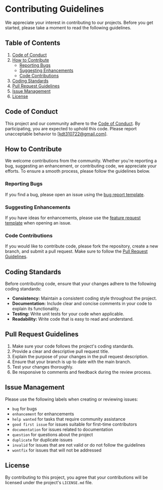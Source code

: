 # Contributing Guidelines

We appreciate your interest in contributing to our projects. Before
you get started, please take a moment to read the following guidelines.

## Table of Contents

1. [Code of Conduct](#code-of-conduct)
2. [How to Contribute](#how-to-contribute)
    - [Reporting Bugs](#reporting-bugs)
    - [Suggesting Enhancements](#suggesting-enhancements)
    - [Code Contributions](#code-contributions)
3. [Coding Standards](#coding-standards)
4. [Pull Request Guidelines](#pull-request-guidelines)
5. [Issue Management](#issue-management)
6. [License](#license)

## Code of Conduct

This project and our community adhere to the [Code of Conduct](CODE_OF_CONDUCT.md). By participating, you are expected
to uphold this code. Please report unacceptable behavior to [kdt310722@gmail.com].

## How to Contribute

We welcome contributions from the community. Whether you're reporting a bug, suggesting an enhancement, or contributing
code, we appreciate your efforts. To ensure a smooth process, please follow the guidelines below.

### Reporting Bugs

If you find a bug, please open an issue using the [bug report template](.github/ISSUE_TEMPLATE/bug-report.yml).

### Suggesting Enhancements

If you have ideas for enhancements, please use
the [feature request template](.github/ISSUE_TEMPLATE/feature-request.yml)
when opening an issue.

### Code Contributions

If you would like to contribute code, please fork the repository, create a new branch, and submit a pull request. Make
sure to follow the [Pull Request Guidelines](#pull-request-guidelines).

## Coding Standards

Before contributing code, ensure that your changes adhere to the following coding standards:

- **Consistency:** Maintain a consistent coding style throughout the project.
- **Documentation:** Include clear and concise comments in your code to explain its functionality.
- **Testing:** Write unit tests for your code when applicable.
- **Readability:** Write code that is easy to read and understand.

## Pull Request Guidelines

1. Make sure your code follows the project's coding standards.
2. Provide a clear and descriptive pull request title.
3. Explain the purpose of your changes in the pull request description.
4. Ensure that your branch is up to date with the main branch.
5. Test your changes thoroughly.
6. Be responsive to comments and feedback during the review process.

## Issue Management

Please use the following labels when creating or reviewing issues:

- `bug` for bugs
- `enhancement` for enhancements
- `help wanted` for tasks that require community assistance
- `good first issue` for issues suitable for first-time contributors
- `documentation` for issues related to documentation
- `question` for questions about the project
- `duplicate` for duplicate issues
- `invalid` for issues that are not valid or do not follow the guidelines
- `wontfix` for issues that will not be addressed

## License

By contributing to this project, you agree that your contributions will be licensed under the
project's `LICENSE.md` file.

<!-- This file is generated by ChatGPT -->
